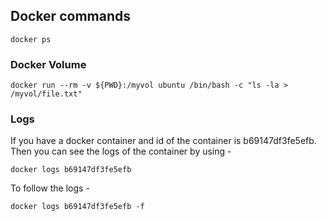 ## Docker commands


  `docker ps`
  
  
### Docker Volume

  `docker run --rm -v ${PWD}:/myvol ubuntu /bin/bash -c "ls -la > /myvol/file.txt"`
  
  
### Logs

  If you have a docker container and id of the container is b69147df3fe5efb. Then you can see the logs of the container by using -
  
    docker logs b69147df3fe5efb
  
  To follow the logs -
  
    docker logs b69147df3fe5efb -f
